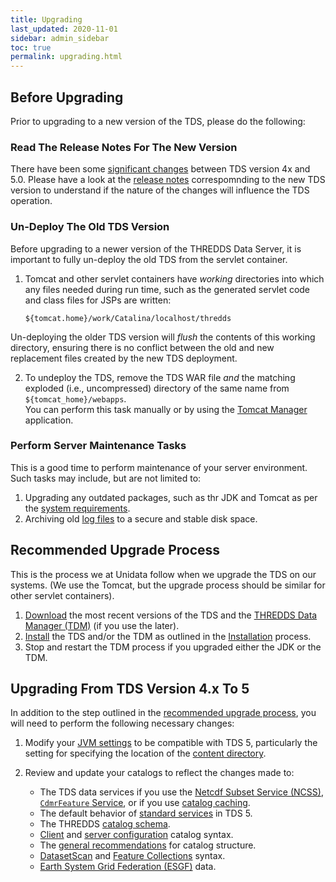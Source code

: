 ```yaml
---
title: Upgrading
last_updated: 2020-11-01
sidebar: admin_sidebar
toc: true
permalink: upgrading.html
---
```


## Before Upgrading

Prior to upgrading to a new version of the TDS, please do the following:

### Read The Release Notes For The New Version

There have been some [significant changes](release_notes.html) between TDS version 4x and 5.0.
Please have a look at the [release notes](release_notes.html) correspomnding to the new TDS version to understand if the nature of the changes will influence the TDS operation.

### Un-Deploy The Old TDS Version 

Before upgrading to a newer version of the THREDDS Data Server, it is important to fully un-deploy the old TDS from the servlet container.

1. Tomcat and other servlet containers have _working_ directories into which any files needed during run time, such as the generated servlet code and class files for JSPs are written:

   ~~~
   ${tomcat.home}/work/Catalina/localhost/thredds
   ~~~

Un-deploying the older TDS version will _flush_ the contents of this working directory, ensuring there is no conflict between the old and new replacement files created by the new TDS deployment.


2. To undeploy the TDS, remove the TDS WAR file _and_ the matching exploded (i.e., uncompressed) directory of the same name from `${tomcat_home}/webapps`.  
You can perform this task manually or by using the [Tomcat Manager](tomcat_manager_app.html) application.

### Perform Server Maintenance Tasks
 
This is a good time to perform maintenance of your server environment. 
Such tasks may include, but are not limited to:
   
1. Upgrading any outdated packages, such as thr JDK and Tomcat as per the [system requirements](system_requirements.html).
2. Archiving old [log files](log_maintenance.html) to a secure and stable disk space.
    
## Recommended Upgrade Process

This is the process we at Unidata follow when we upgrade the TDS on our systems.
(We use the Tomcat, but the upgrade process should be similar for other servlet containers).

1. [Download](download.html) the most recent versions of the TDS and the [THREDDS Data Manager (TDM)](tdm_ref.html) (if you use the later).
2. [Install](download.html#installation) the TDS and/or the TDM as outlined in the [Installation](download.html#installation) process.
2. Stop and restart the TDM process if you upgraded either the JDK or the TDM.

## Upgrading From TDS Version 4.x To 5

In addition to the step outlined in the [recommended upgrade process](#recommended-upgrade-process), you will need to perform the following necessary changes:

1. Modify your [JVM settings](jvm_settings.html) to be compatible with TDS 5, particularly the setting for specifying the location of the [content directory](tds_content_directory.html).

2. Review and update your catalogs to reflect the changes made to:
   
   * The TDS data services if you use the [Netcdf Subset Service (NCSS)](release_notes.html#netcdf-subset-service-ncss), 
[`CdmrFeature` Service](release_notes.html#cdmrfeature-service), or if you use [catalog caching](release_notes.html#catalog-caching).
   * The default behavior of [standard services](release_notes.html#standard-services) in TDS 5.
   * The THREDDS [catalog schema](release_notes.html#catalog-schema-changes).
   * [Client](release_notes.html#client-catalogs) and [server configuration](release_notes.html#server-configuration-catalogs) catalog syntax.
   * The [general recommendations](release_notes.html#recommendations-for-50-catalogs) for catalog structure.
   * [DatasetScan](release_notes.html#datasetscan) and [Feature Collections](release_notes.html#feature-collections) syntax.
   * [Earth System Grid Federation (ESGF)](release_notes.html#recommendations-for-esgf) data.


